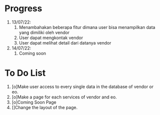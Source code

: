 # Progress
1. 13/07/22:
   1. Menambahakan beberapa fitur dimana user bisa menampilkan data yang dimiliki oleh vendor
   2. User dapat mengkontak vendor
   3. User dapat melihat detail dari datanya vendor
2. 14/07/22:
   1. Coming soon

# To Do List
1. [o]Make user access to every single data in the database of vendor or eo.
2. [o]Make a page for each services of vendor and eo.
3. [o]Coming Soon Page
4. []Change the layout of the page.

    